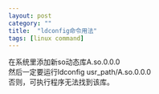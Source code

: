 ```yaml
---
layout: post
category: ""
title:  "ldconfig命令用法"
tags: [linux command]
---
```


在系统里添加新so动态库A.so.0.0.0  
然后一定要运行ldconfig usr_path/A.so.0.0.0  
否则，可执行程序无法找到该库。  

